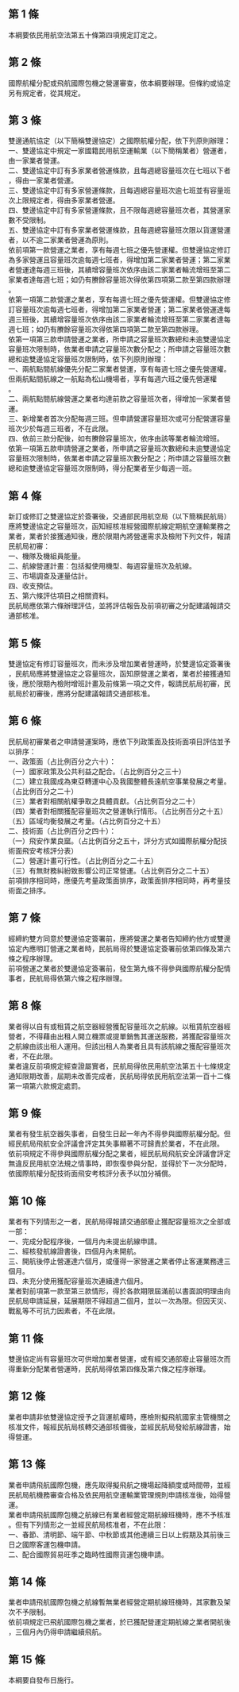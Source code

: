 第 1 條
-------
本綱要依民用航空法第五十條第四項規定訂定之。

第 2 條
-------
國際航權分配或飛航國際包機之營運審查，依本綱要辦理。但條約或協定  
另有規定者，從其規定。

第 3 條
-------
雙邊通航協定（以下簡稱雙邊協定）之國際航權分配，依下列原則辦理：  
一、雙邊協定中規定一家國籍民用航空運輸業（以下簡稱業者）營運者，  
    由一家業者營運。  
二、雙邊協定中訂有多家業者營運條款，且每週總容量班次在七班以下者  
    ，得由一家業者營運。  
三、雙邊協定中訂有多家營運條款，且每週總容量班次逾七班並有容量班  
    次上限規定者，得由多家業者營運。  
四、雙邊協定中訂有多家營運條款，且不限每週總容量班次者，其營運家  
    數不受限制。  
五、雙邊協定中訂有多家業者營運條款，且每週總容量班次限以貨運營運  
    者，以不逾二家業者營運為原則。  
依前項第一款營運之業者，享有每週七班之優先營運權。但雙邊協定修訂  
為多家營運且容量班次逾每週七班者，得增加第二家業者營運；第二家業  
者營運達每週三班後，其續增容量班次依序由該二家業者輪流增班至第二  
家業者達每週七班；如仍有賸餘容量班次得依第四項第二款至第四款辦理  
。  
依第一項第二款營運之業者，享有每週七班之優先營運權。但雙邊協定修  
訂容量班次逾每週七班者，得增加第二家業者營運；第二家業者營運達每  
週三班後，其續增容量班次依序由該二家業者輪流增班至第二家業者達每  
週七班；如仍有賸餘容量班次得依第四項第二款至第四款辦理。  
依第一項第三款申請營運之業者，所申請之容量班次數總和未逾雙邊協定  
容量班次限制時，依業者申請之容量班次數分配之；所申請之容量班次數  
總和逾雙邊協定容量班次限制時，依下列原則辦理：  
一、兩航點間航線優先分配二家業者營運，享有每週七班之優先營運權。  
    但兩航點間航線之一航點為松山機場者，享有每週六班之優先營運權  
    。  
二、兩航點間航線營運之業者均達前款之容量班次者，得增加一家業者營  
    運。  
三、新增業者首次分配每週三班。但申請營運容量班次或可分配營運容量  
    班次少於每週三班者，不在此限。  
四、依前三款分配後，如有賸餘容量班次，依序由該等業者輪流增班。  
依第一項第五款申請營運之業者，所申請之容量班次數總和未逾雙邊協定  
容量班次限制時，依業者申請之容量班次數分配之；所申請之容量班次數  
總和逾雙邊協定容量班次限制時，得分配業者至少每週一班。

第 4 條
-------
新訂或修訂之雙邊協定於簽署後，交通部民用航空局（以下簡稱民航局）  
應將雙邊協定之容量班次，函知經核准經營國際航線定期航空運輸業務之  
業者，業者於接獲通知後，應於限期內將營運需求及檢附下列文件，報請  
民航局初審：  
一、機隊及機組員能量。  
二、航線營運計畫：包括擬使用機型、每週容量班次及航線。  
三、市場調查及運量估計。  
四、收支預估。  
五、第六條評估項目之相關資料。  
民航局應依第六條辦理評估，並將評估報告及前項初審之分配建議報請交  
通部核准。

第 5 條
-------
雙邊協定有修訂容量班次，而未涉及增加業者營運時，於雙邊協定簽署後  
，民航局應將雙邊協定之容量班次，函知原營運之業者，業者於接獲通知  
後，應於限期內檢附增班計畫及前條第一項之文件，報請民航局初審，民  
航局於初審後，應將分配建議報請交通部核准。

第 6 條
-------
民航局初審業者之申請營運案時，應依下列政策面及技術面項目評估並予  
以排序：  
一、政策面（占比例百分之六十）：  
（一）國家政策及公共利益之配合。（占比例百分之三十）  
（二）建立我國成為東亞轉運中心及我國整體長遠航空事業發展之考量。  
      （占比例百分之二十）  
（三）業者對相關航權爭取之具體貢獻。（占比例百分之二十）  
（四）業者對相關獲配容量班次之營運執行情形。（占比例百分之十五）  
（五）區域均衡發展之考量。（占比例百分之十五）  
二、技術面（占比例百分之四十）：  
（一）飛安作業良窳。（占比例百分之五十，評分方式如國際航權分配技  
      術面飛安考核評分表）  
（二）營運計畫可行性。（占比例百分之二十五）  
（三）有無財務糾紛致影響公司正常營運。（占比例百分之二十五）  
前項排序相同時，應優先考量政策面排序，政策面排序相同時，再考量技  
術面之排序。

第 7 條
-------
經締約雙方同意於雙邊協定簽署前，應將營運之業者告知締約他方或雙邊  
協定內應明訂營運之業者時，民航局得於雙邊協定簽署前依第四條及第六  
條之程序辦理。  
前項營運之業者於雙邊協定簽署前，發生第九條不得參與國際航權分配情  
事者，民航局得依第六條之程序辦理。

第 8 條
-------
業者得以自有或租賃之航空器經營獲配容量班次之航線。以租賃航空器經  
營者，不得藉由出租人開立機票或提單銷售其運送服務，將獲配容量班次  
之航線由該出租人運用。但該出租人為業者且具有該航線之獲配容量班次  
者，不在此限。  
業者違反前項規定經查證屬實者，民航局得依民用航空法第五十七條規定  
通知限期改善，屆期未改善完成者，民航局得依民用航空法第一百十二條  
第一項第六款規定處罰。

第 9 條
-------
業者有發生航空器失事者，自發生日起一年內不得參與國際航權分配。但  
經民航局飛航安全評議會評定其失事顯著不可歸責於業者，不在此限。  
依前項規定不得參與國際航權分配之業者，經民航局飛航安全評議會評定  
無違反民用航空法規之情事時，即恢復參與分配，並得於下一次分配時，  
依國際航權分配技術面飛安考核評分表予以加分補償。

第 10 條
--------
業者有下列情形之一者，民航局得報請交通部廢止獲配容量班次之全部或  
一部：  
一、完成分配程序後，一個月內未提出航線申請。  
二、經核發航線證書後，四個月內未開航。  
三、開航後停止營運達六個月，或僅得一家營運之業者停止客運業務達三  
    個月。  
四、未充分使用獲配容量班次連續達六個月。  
業者對前項第一款至第三款情形，得於各款期限屆滿前以書面說明理由向  
民航局申請延展，延展期限不得超過二個月，並以一次為限。但因天災、  
戰亂等不可抗力因素者，不在此限。

第 11 條
--------
雙邊協定尚有容量班次可供增加業者營運，或有經交通部廢止容量班次而  
得重新分配業者營運時，民航局得依第四條及第六條之程序辦理。

第 12 條
--------
業者申請非依雙邊協定授予之貨運航權時，應檢附擬飛航國家主管機關之  
核准文件，報經民航局核轉交通部核備後，並經民航局發給航線證書，始  
得營運。

第 13 條
--------
業者申請飛航國際包機，應先取得擬飛航之機場起降額度或時間帶，並經  
民航局航機務審查合格及依民用航空運輸業管理規則申請核准後，始得營  
運。  
業者申請飛航國際包機之航線已有業者經營定期航線班機時，應不予核准  
。但有下列情形之一並經民航局核准者，不在此限：  
一、春節、清明節、端午節、中秋節或其他連續三日以上假期及其前後三  
    日之國際客運包機申請。  
二、配合國際貿易旺季之臨時性國際貨運包機申請。

第 14 條
--------
業者申請飛航國際包機之航線暫無業者經營定期航線班機時，其家數及架  
次不予限制。  
依前項規定已飛航國際包機之業者，於已獲配營運定期航線之業者開航後  
，三個月內仍得申請繼續飛航。

第 15 條
--------
本綱要自發布日施行。

